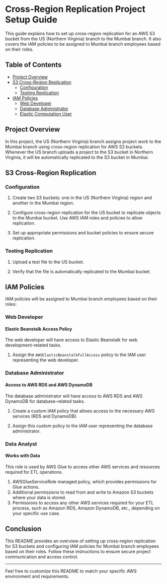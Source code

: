 
# Cross-Region Replication Project Setup Guide

This guide explains how to set up cross-region replication for an AWS S3 bucket from the US (Northern Virginia) branch to the Mumbai branch. It also covers the IAM policies to be assigned to Mumbai branch employees based on their roles.

## Table of Contents

- [Project Overview](#project-overview)
- [S3 Cross-Region Replication](#s3-cross-region-replication)
  - [Configuration](#configuration)
  - [Testing Replication](#testing-replication)
- [IAM Policies](#iam-policies)
  - [Web Developer](#web-developer)
  - [Database Administrator](#database-administrator)
  - [Elastic Computation User](#elastic-computation-user)

## Project Overview

In this project, the US (Northern Virginia) branch assigns project work to the Mumbai branch using cross-region replication for AWS S3 buckets. Whenever the US branch uploads a project to the S3 bucket in Northern Virginia, it will be automatically replicated to the S3 bucket in Mumbai.

## S3 Cross-Region Replication

### Configuration

1. Create two S3 buckets: one in the US (Northern Virginia) region and another in the Mumbai region.

2. Configure cross-region replication for the US bucket to replicate objects to the Mumbai bucket. Use AWS IAM roles and policies to allow replication.

3. Set up appropriate permissions and bucket policies to ensure secure replication.

### Testing Replication

1. Upload a test file to the US bucket.

2. Verify that the file is automatically replicated to the Mumbai bucket.

## IAM Policies

IAM policies will be assigned to Mumbai branch employees based on their roles:

### Web Developer

#### Elastic Beanstalk Access Policy

The web developer will have access to Elastic Beanstalk for web development-related tasks.

1. Assign the `AWSElasticBeanstalkFullAccess` policy to the IAM user representing the web developer.

### Database Administrator

#### Access to AWS RDS and AWS DynamoDB

The database administrator will have access to AWS RDS and AWS DynamoDB for database-related tasks.

1. Create a custom IAM policy that allows access to the necessary AWS services (RDS and DynamoDB).

2. Assign this custom policy to the IAM user representing the database administrator.

### Data Analyst

#### Works with Data
This role is used by AWS Glue to access other AWS services and resources required for ETL operations.

1. AWSGlueServiceRole managed policy, which provides permissions for Glue actions.
2. Additional permissions to read from and write to Amazon S3 buckets where your data is stored.
3. Permissions to access any other AWS services required for your ETL process, such as Amazon RDS, Amazon DynamoDB, etc., depending on your specific use case.

## Conclusion

This README provides an overview of setting up cross-region replication for S3 buckets and configuring IAM policies for Mumbai branch employees based on their roles. Follow these instructions to ensure secure project communication and access control.

---

Feel free to customize this README to match your specific AWS environment and requirements.
